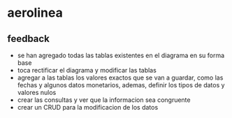 # aerolinea

## feedback

- se han agregado todas las tablas existentes en el diagrama en su forma base
- toca rectificar el diagrama y modificar las tablas
- agregar a las tablas los valores exactos que se van a guardar, como las fechas y algunos datos monetarios, ademas, definir los tipos de datos y valores nulos
- crear las consultas y ver que la informacion sea congruente
- crear un CRUD para la modificacion de los datos